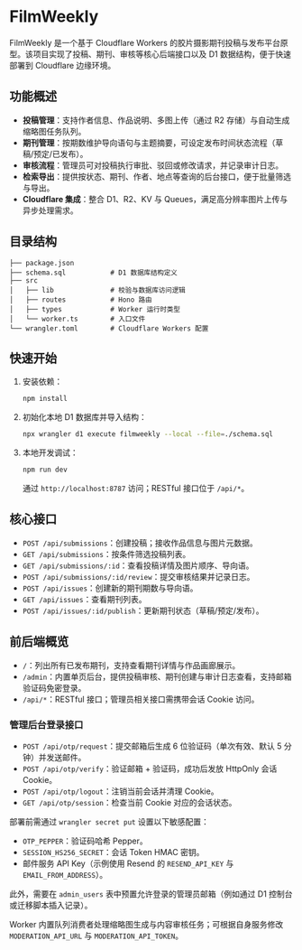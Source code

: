 # FilmWeekly

FilmWeekly 是一个基于 Cloudflare Workers 的胶片摄影期刊投稿与发布平台原型。该项目实现了投稿、期刊、审核等核心后端接口以及 D1 数据结构，便于快速部署到 Cloudflare 边缘环境。

## 功能概述

- **投稿管理**：支持作者信息、作品说明、多图上传（通过 R2 存储）与自动生成缩略图任务队列。
- **期刊管理**：按期数维护导向语句与主题摘要，可设定发布时间状态流程（草稿/预定/已发布）。
- **审核流程**：管理员可对投稿执行审批、驳回或修改请求，并记录审计日志。
- **检索导出**：提供按状态、期刊、作者、地点等查询的后台接口，便于批量筛选与导出。
- **Cloudflare 集成**：整合 D1、R2、KV 与 Queues，满足高分辨率图片上传与异步处理需求。

## 目录结构

```
├── package.json
├── schema.sql           # D1 数据库结构定义
├── src
│   ├── lib              # 校验与数据库访问逻辑
│   ├── routes           # Hono 路由
│   ├── types            # Worker 运行时类型
│   └── worker.ts        # 入口文件
└── wrangler.toml        # Cloudflare Workers 配置
```

## 快速开始

1. 安装依赖：

   ```bash
   npm install
   ```

2. 初始化本地 D1 数据库并导入结构：

   ```bash
   npx wrangler d1 execute filmweekly --local --file=./schema.sql
   ```

3. 本地开发调试：

   ```bash
   npm run dev
   ```

   通过 `http://localhost:8787` 访问；RESTful 接口位于 `/api/*`。

## 核心接口

- `POST /api/submissions`：创建投稿；接收作品信息与图片元数据。
- `GET /api/submissions`：按条件筛选投稿列表。
- `GET /api/submissions/:id`：查看投稿详情及图片顺序、导向语。
- `POST /api/submissions/:id/review`：提交审核结果并记录日志。
- `POST /api/issues`：创建新的期刊期数与导向语。
- `GET /api/issues`：查看期刊列表。
- `POST /api/issues/:id/publish`：更新期刊状态（草稿/预定/发布）。

## 前后端概览

- `/`：列出所有已发布期刊，支持查看期刊详情与作品画廊展示。
- `/admin`：内置单页后台，提供投稿审核、期刊创建与审计日志查看，支持邮箱验证码免密登录。
- `/api/*`：RESTful 接口；管理员相关接口需携带会话 Cookie 访问。

### 管理后台登录接口

- `POST /api/otp/request`：提交邮箱后生成 6 位验证码（单次有效、默认 5 分钟）并发送邮件。
- `POST /api/otp/verify`：验证邮箱 + 验证码，成功后发放 HttpOnly 会话 Cookie。
- `POST /api/otp/logout`：注销当前会话并清理 Cookie。
- `GET /api/otp/session`：检查当前 Cookie 对应的会话状态。

部署前需通过 `wrangler secret put` 设置以下敏感配置：

- `OTP_PEPPER`：验证码哈希 Pepper。
- `SESSION_HS256_SECRET`：会话 Token HMAC 密钥。
- 邮件服务 API Key（示例使用 Resend 的 `RESEND_API_KEY` 与 `EMAIL_FROM_ADDRESS`）。

此外，需要在 `admin_users` 表中预置允许登录的管理员邮箱（例如通过 D1 控制台或迁移脚本插入记录）。

Worker 内置队列消费者处理缩略图生成与内容审核任务；可根据自身服务修改 `MODERATION_API_URL` 与 `MODERATION_API_TOKEN`。
